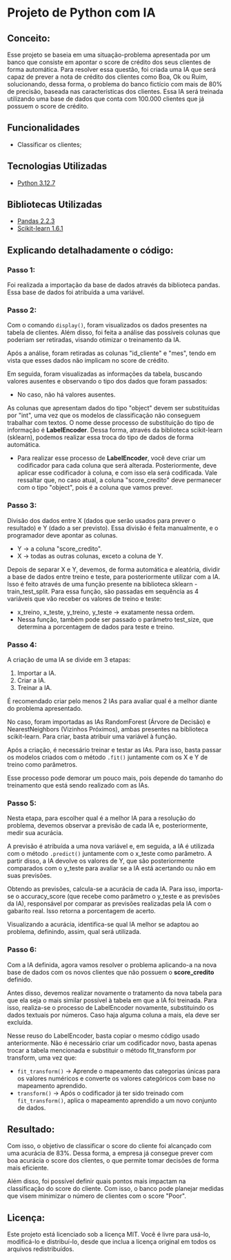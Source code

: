 # Projeto de Python com IA

## Conceito:
Esse projeto se baseia em uma situação-problema apresentada por um banco que consiste em apontar o score de crédito dos seus clientes de forma automática. Para resolver essa questão, foi criada uma IA que será capaz de prever a nota de crédito dos clientes como Boa, Ok ou Ruim, solucionando, dessa forma, o problema do banco fictício com mais de 80% de precisão, baseada nas características dos clientes. Essa IA será treinada utilizando uma base de dados que conta com 100.000 clientes que já possuem o score de crédito.

## Funcionalidades
- Classificar os clientes;

## Tecnologias Utilizadas

- [Python 3.12.7](https://www.python.org)

## Bibliotecas Utilizadas

- [Pandas 2.2.3](https://pandas.pydata.org)
- [Scikit-learn 1.6.1](https://scikit-learn.org/stable/index.html)

## Explicando detalhadamente o código:

### Passo 1:
Foi realizada a importação da base de dados através da biblioteca pandas.
Essa base de dados foi atribuída a uma variável.

### Passo 2:
Com o comando `display()`, foram visualizados os dados presentes na tabela de clientes. Além disso, foi feita a análise das possíveis colunas que poderiam ser retiradas, visando otimizar o treinamento da IA.

Após a análise, foram retiradas as colunas "id_cliente" e "mes", tendo em vista que esses dados não implicam no score de crédito.

Em seguida, foram visualizadas as informações da tabela, buscando valores ausentes e observando o tipo dos dados que foram passados:
- No caso, não há valores ausentes.

As colunas que apresentam dados do tipo "object" devem ser substituídas por "int", uma vez que os modelos de classificação não conseguem trabalhar com textos. O nome desse processo de substituição do tipo de informação é **LabelEncoder**. Dessa forma, através da biblioteca scikit-learn (sklearn), podemos realizar essa troca do tipo de dados de forma automática.
- Para realizar esse processo de **LabelEncoder**, você deve criar um codificador para cada coluna que será alterada. Posteriormente, deve aplicar esse codificador à coluna, e com isso ela será codificada. Vale ressaltar que, no caso atual, a coluna "score_credito" deve permanecer com o tipo "object", pois é a coluna que vamos prever.

### Passo 3:
Divisão dos dados entre X (dados que serão usados para prever o resultado) e Y (dado a ser previsto). Essa divisão é feita manualmente, e o programador deve apontar as colunas.

- Y -> a coluna "score_credito".
- X -> todas as outras colunas, exceto a coluna de Y.

Depois de separar X e Y, devemos, de forma automática e aleatória, dividir a base de dados entre treino e teste, para posteriormente utilizar com a IA. Isso é feito através de uma função presente na biblioteca sklearn - train_test_split. Para essa função, são passadas em sequência as 4 variáveis que vão receber os valores de treino e teste:

- x_treino, x_teste, y_treino, y_teste -> exatamente nessa ordem.
- Nessa função, também pode ser passado o parâmetro test_size, que determina a porcentagem de dados para teste e treino.

### Passo 4:
A criação de uma IA se divide em 3 etapas:

1. Importar a IA.
2. Criar a IA.
3. Treinar a IA.

É recomendado criar pelo menos 2 IAs para avaliar qual é a melhor diante do problema apresentado.

No caso, foram importadas as IAs RandomForest (Árvore de Decisão) e NearestNeighbors (Vizinhos Próximos), ambas presentes na biblioteca scikit-learn. Para criar, basta atribuir uma variável à função.

Após a criação, é necessário treinar e testar as IAs. Para isso, basta passar os modelos criados com o método `.fit()` juntamente com os X e Y de treino como parâmetros.

Esse processo pode demorar um pouco mais, pois depende do tamanho do treinamento que está sendo realizado com as IAs.

### Passo 5:
Nesta etapa, para escolher qual é a melhor IA para a resolução do problema, devemos observar a previsão de cada IA e, posteriormente, medir sua acurácia.

A previsão é atribuída a uma nova variável e, em seguida, a IA é utilizada com o método `.predict()` juntamente com o x_teste como parâmetro. A partir disso, a IA devolve os valores de Y, que são posteriormente comparados com o y_teste para avaliar se a IA está acertando ou não em suas previsões.

Obtendo as previsões, calcula-se a acurácia de cada IA. Para isso, importa-se o accuracy_score (que recebe como parâmetro o y_teste e as previsões da IA), responsável por comparar as previsões realizadas pela IA com o gabarito real. Isso retorna a porcentagem de acerto.

Visualizando a acurácia, identifica-se qual IA melhor se adaptou ao problema, definindo, assim, qual será utilizada.

### Passo 6:
Com a IA definida, agora vamos resolver o problema aplicando-a na nova base de dados com os novos clientes que não possuem o **score_credito** definido.

Antes disso, devemos realizar novamente o tratamento da nova tabela para que ela seja o mais similar possível à tabela em que a IA foi treinada. Para isso, realiza-se o processo de LabelEncoder novamente, substituindo os dados textuais por números. Caso haja alguma coluna a mais, ela deve ser excluída.

Nesse reuso do LabelEncoder, basta copiar o mesmo código usado anteriormente. Não é necessário criar um codificador novo, basta apenas trocar a tabela mencionada e substituir o método fit_transform por transform, uma vez que:
- `fit_transform()` -> Aprende o mapeamento das categorias únicas para os valores numéricos e converte os valores categóricos com base no mapeamento aprendido.
- `transform()` -> Após o codificador já ter sido treinado com `fit_transform()`, aplica o mapeamento aprendido a um novo conjunto de dados.

## Resultado:

Com isso, o objetivo de classificar o score do cliente foi alcançado com uma acurácia de 83%. Dessa forma, a empresa já consegue prever com boa acurácia o score dos clientes, o que permite tomar decisões de forma mais eficiente.

Além disso, foi possível definir quais pontos mais impactam na classificação do score do cliente. Com isso, o banco pode planejar medidas que visem minimizar o número de clientes com o score "Poor".

## Licença:

Este projeto está licenciado sob a licença MIT. Você é livre para usá-lo, modificá-lo e distribuí-lo, desde que inclua a licença original em todos os arquivos redistribuídos.